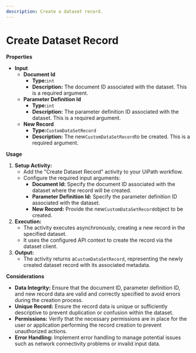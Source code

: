 ```yaml
---
description: Create a dataset record.
---
```


# Create Dataset Record

**Properties**

* **Input**
  * **Document Id**
    * **Type:**`int`
    * **Description:** The document ID associated with the dataset. This is a required argument.
  * **Parameter Definition Id**
    * **Type:**`int`
    * **Description:** The parameter definition ID associated with the dataset. This is a required argument.
  * **New Record**
    * **Type:**`CustomDataSetRecord`
    * **Description:** The new`CustomDataSetRecord`to be created. This is a required argument.

**Usage**

1. **Setup Activity:**
   * Add the "Create Dataset Record" activity to your UiPath workflow.
   * Configure the required input arguments:
     * **Document Id:** Specify the document ID associated with the dataset where the record will be created.
     * **Parameter Definition Id:** Specify the parameter definition ID associated with the dataset.
     * **New Record:** Provide the new`CustomDataSetRecord`object to be created.
2. **Execution:**
   * The activity executes asynchronously, creating a new record in the specified dataset.
   * It uses the configured API context to create the record via the dataset client.
3. **Output:**
   * The activity returns a`CustomDataSetRecord`, representing the newly created dataset record with its associated metadata.

**Considerations**

* **Data Integrity:** Ensure that the document ID, parameter definition ID, and new record data are valid and correctly specified to avoid errors during the creation process.
* **Unique Record:** Ensure the record data is unique or sufficiently descriptive to prevent duplication or confusion within the dataset.
* **Permissions:** Verify that the necessary permissions are in place for the user or application performing the record creation to prevent unauthorized actions.
* **Error Handling:** Implement error handling to manage potential issues such as network connectivity problems or invalid input data.

